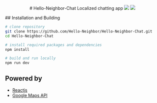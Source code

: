 <p align=center>
# Hello-Neighbor-Chat
Localized chatting app
<a target="_blank" href="https://opensource.org/licenses/MIT" title="License: MIT"><img src="https://img.shields.io/badge/License-MIT-blue.svg"></a>
<a target="_blank" href="http://makeapullrequest.com" title="PRs Welcome"><img src="https://img.shields.io/badge/PRs-welcome-brightgreen.svg"></a>
</p> 
## Installation and Building

```bash
# clone repository
git clone https://github.com/Hello-Neighbor/Hello-Neighbor-Chat.git
cd Hello-Neighbor-Chat

# install required packages and dependencies
npm install

# build and run locally
npm run dev

```
## Powered by
- [Reactjs](https://reactjs.org/)
- [Google Maps API](https://developers.google.com/maps)
